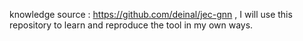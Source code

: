knowledge source : https://github.com/deinal/jec-gnn , I will use this repository to learn and reproduce the tool in my own ways.
